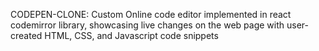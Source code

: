 
CODEPEN-CLONE:
Custom Online code editor implemented in react codemirror library, showcasing live changes on the web page with user-created HTML, CSS, and Javascript code snippets

